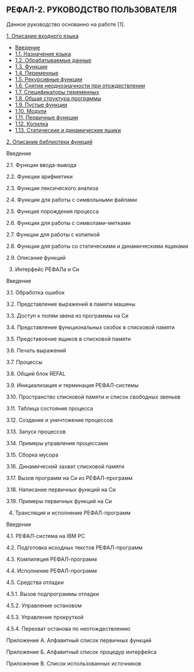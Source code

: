 РЕФАЛ-2. РУКОВОДСТВО ПОЛЬЗОВАТЕЛЯ
-------------------------------------

Данное руководство основанно на работе [1].

[1. Описание входного языка](https://github.com/Aleksandr3Bocharov/RefalAB/blob/main/doc/R_1.md#1-%D0%BE%D0%BF%D0%B8%D1%81%D0%B0%D0%BD%D0%B8%D0%B5-%D0%B2%D1%85%D0%BE%D0%B4%D0%BD%D0%BE%D0%B3%D0%BE-%D1%8F%D0%B7%D1%8B%D0%BA%D0%B0)

- [Введение](https://github.com/Aleksandr3Bocharov/RefalAB/blob/main/doc/R_1.md#%D0%B2%D0%B2%D0%B5%D0%B4%D0%B5%D0%BD%D0%B8%D0%B5)
- [1.1. Назначение языка](https://github.com/Aleksandr3Bocharov/RefalAB/blob/main/doc/R_1.md#11-%D0%BD%D0%B0%D0%B7%D0%BD%D0%B0%D1%87%D0%B5%D0%BD%D0%B8%D0%B5-%D1%8F%D0%B7%D1%8B%D0%BA%D0%B0)
- [1.2. Обрабатываемые данные](https://github.com/Aleksandr3Bocharov/RefalAB/blob/main/doc/R_1.md#12-%D0%BE%D0%B1%D1%80%D0%B0%D0%B1%D0%B0%D1%82%D1%8B%D0%B2%D0%B0%D0%B5%D0%BC%D1%8B%D0%B5-%D0%B4%D0%B0%D0%BD%D0%BD%D1%8B%D0%B5)
- [1.3. Функции](https://github.com/Aleksandr3Bocharov/RefalAB/blob/main/doc/R_1.md#13-%D1%84%D1%83%D0%BD%D0%BA%D1%86%D0%B8%D0%B8)
- [1.4. Переменные](https://github.com/Aleksandr3Bocharov/RefalAB/blob/main/doc/R_1.md#14-%D0%BF%D0%B5%D1%80%D0%B5%D0%BC%D0%B5%D0%BD%D0%BD%D1%8B%D0%B5)
- [1.5. Рекурсивные функции](https://github.com/Aleksandr3Bocharov/RefalAB/blob/main/doc/R_1.md#15-%D1%80%D0%B5%D0%BA%D1%83%D1%80%D1%81%D0%B8%D0%B2%D0%BD%D1%8B%D0%B5-%D1%84%D1%83%D0%BD%D0%BA%D1%86%D0%B8%D0%B8)
- [1.6. Снятие неоднозначности при отождествлении](https://github.com/Aleksandr3Bocharov/RefalAB/blob/main/doc/R_1.md#16-%D1%81%D0%BD%D1%8F%D1%82%D0%B8%D0%B5-%D0%BD%D0%B5%D0%BE%D0%B4%D0%BD%D0%BE%D0%B7%D0%BD%D0%B0%D1%87%D0%BD%D0%BE%D1%81%D1%82%D0%B8-%D0%BF%D1%80%D0%B8-%D0%BE%D1%82%D0%BE%D0%B6%D0%B4%D0%B5%D1%81%D1%82%D0%B2%D0%BB%D0%B5%D0%BD%D0%B8%D0%B8)
- [1.7. Спецификаторы переменных](https://github.com/Aleksandr3Bocharov/RefalAB/blob/main/doc/R_1.md#17-%D1%81%D0%BF%D0%B5%D1%86%D0%B8%D1%84%D0%B8%D0%BA%D0%B0%D1%82%D0%BE%D1%80%D1%8B-%D0%BF%D0%B5%D1%80%D0%B5%D0%BC%D0%B5%D0%BD%D0%BD%D1%8B%D1%85)
- [1.8. Общая структура программы](https://github.com/Aleksandr3Bocharov/RefalAB/blob/main/doc/R_1.md#18-%D0%BE%D0%B1%D1%89%D0%B0%D1%8F-%D1%81%D1%82%D1%80%D1%83%D0%BA%D1%82%D1%83%D1%80%D0%B0-%D0%BF%D1%80%D0%BE%D0%B3%D1%80%D0%B0%D0%BC%D0%BC%D1%8B)
- [1.9. Пустые функции](https://github.com/Aleksandr3Bocharov/RefalAB/blob/main/doc/R_1.md#19-%D0%BF%D1%83%D1%81%D1%82%D1%8B%D0%B5-%D1%84%D1%83%D0%BD%D0%BA%D1%86%D0%B8%D0%B8)
- [1.10. Модули](https://github.com/Aleksandr3Bocharov/RefalAB/blob/main/doc/R_1.md#110-%D0%BC%D0%BE%D0%B4%D1%83%D0%BB%D0%B8)
- [1.11. Первичные функции](https://github.com/Aleksandr3Bocharov/RefalAB/blob/main/doc/R_1.md#111-%D0%BF%D0%B5%D1%80%D0%B2%D0%B8%D1%87%D0%BD%D1%8B%D0%B5-%D1%84%D1%83%D0%BD%D0%BA%D1%86%D0%B8%D0%B8)
- [1.12. Копилка](https://github.com/Aleksandr3Bocharov/RefalAB/blob/main/doc/R_1.md#112-%D0%BA%D0%BE%D0%BF%D0%B8%D0%BB%D0%BA%D0%B0)
- [1.13. Статические и динамические ящики](https://github.com/Aleksandr3Bocharov/RefalAB/blob/main/doc/R_1.md#113-%D1%81%D1%82%D0%B0%D1%82%D0%B8%D1%87%D0%B5%D1%81%D0%BA%D0%B8%D0%B5-%D0%B8-%D0%B4%D0%B8%D0%BD%D0%B0%D0%BC%D0%B8%D1%87%D0%B5%D1%81%D0%BA%D0%B8%D0%B5-%D1%8F%D1%89%D0%B8%D0%BA%D0%B8)

[2. Описание библиотеки функций](https://github.com/Aleksandr3Bocharov/RefalAB/blob/main/doc/R_2.md#2-%D0%BE%D0%BF%D0%B8%D1%81%D0%B0%D0%BD%D0%B8%D0%B5-%D0%B1%D0%B8%D0%B1%D0%BB%D0%B8%D0%BE%D1%82%D0%B5%D0%BA%D0%B8-%D1%84%D1%83%D0%BD%D0%BA%D1%86%D0%B8%D0%B9)

Введение

2.1. Функции ввода-вывода

2.2. Функции арифметики

2.3. Функции лексического анализа

2.4. Функции для работы с символьными файлами

2.5. Функция порождения процесса

2.6. Функции для работы с символами-метками

2.7. Функции для работы с копилкой

2.8. Функции для работы со статическими и динамическими ящиками

2.9. Описание функций

3. Интерфейс РЕФАЛа и Си

Введение

3.1. Обработка ошибок

3.2. Представление выражений в памяти машины

3.3. Доступ к полям звена из программы на Си

3.4. Представление функциональных скобок в списковой памяти

3.5. Представоение ящиков в списковой памяти

3.6. Печать выражений

3.7. Процессы

3.8. Общий блок REFAL

3.9. Инициализация и терминация РЕФАЛ-системы

3.10. Пространство списковой памяти и список свободных звеньев

3.11. Таблица состояния процесса

3.12. Создание и уничтожение процессов

3.13. Запуск процессов

3.14. Примеры управления процессами

3.15. Сборка мусора

3.16. Динамический захват списковой памяти

3.17. Вызов программ на Си из РЕФАЛ-программ

3.18. Написание первичных функций на Си

3.19. Примеры первичных функций на Си

4. Трансляция и исполнение РЕФАЛ-программ

Введение

4.1. РЕФАЛ-система на IBM PC

4.2. Подготовка исходных текстов РЕФАЛ-программ

4.3. Компиляция РЕФАЛ-программ

4.4. Исполнение РЕФАЛ-программ

4.5. Средства отладки

4.5.1. Вызов подпрограммы отладки

4.5.2. Управление остановом

4.5.3. Управление прокруткой

4.5.4. Перехват останова по неотождествлению

Приложение А. Алфавитный список первичных функций

Приложение Б. Алфавитный список процедур интерфейса

Приложение В. Список использованных источников

